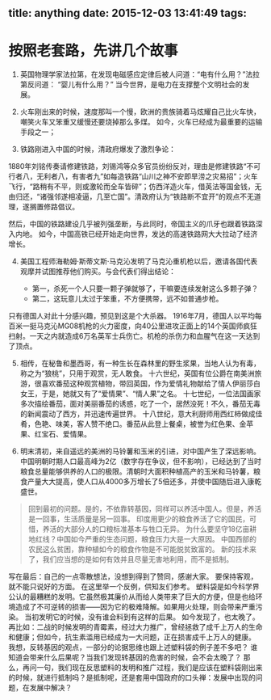 title: anything
date: 2015-12-03 13:41:49
tags:
---
# 按照老套路，先讲几个故事

1. 英国物理学家法拉第，在发现电磁感应定律后被人问道：“电有什么用？”法拉第反问道：
   “婴儿有什么用？”
当今世界，是电力在支撑整个文明社会的发展。

2. 火车刚出来的时候，速度那叫一个慢，欧洲的贵族骑着马炫耀自己比火车快，嘲笑火车又笨重又缓慢还要烧掉那么多煤。
如今，火车已经成为最重要的运输手段之一；

3. 铁路刚进入中国的时候，清政府爆发了激烈争论：

 1880年刘铭传奏请修建铁路，刘锡鸿等众多官员纷纷反对，理由是修建铁路“不可行者八，无利者八，有害者九”如每造铁路“山川之神不安即旱涝之灾易招”；火车飞行，“路稍有不平，则或激轮而全车皆碎”；仿西洋造火车，借英法等国金钱，无由归还，“诸强邻遂相凌逼，几至亡国”。清政府认为“铁路断不宜开”的观点不无道理，遂搁置修路倡议。

 然后，中国的铁路建设几乎被列强垄断，与此同时，帝国主义的爪牙也跟着铁路深入内地。
如今，中国高铁已经开始走向世界，发达的高速铁路网大大拉动了经济增长。

4. 美国工程师海勒姆·斯蒂文斯·马克沁发明了马克沁重机枪以后，邀请各国代表观摩并试图推荐他们购买。与会代表们得出结论：

   - 第一，杀死一个人只要一颗子弹就够了，干嘛要连续发射这么多颗子弹？
   - 第二，这玩意儿太过于笨重，不方便携带，远不如普通步枪。

 只有德国人对此十分感兴趣，预见到这是个大杀器。
1916年7月，德国人以平均每百米一挺马克沁MG08机枪的火力密度，向40公里进攻正面上的14个英国师疯狂扫射。一天之内就造成6万名英军士兵伤亡。机枪的杀伤力和血腥气在这一天达到了顶点。

5. 相传，在秘鲁和墨西哥，有一种生长在森林里的野生浆果，当地人认为有毒，称之为“狼桃”，只用于观赏，无人敢食。 
十六世纪，英国有位公爵在南美洲旅游，很喜欢番茄这种观赏植物，带回英国，作为爱情礼物献给了情人伊丽莎白女王，于是，她就又有了“爱情果”、“情人果”之名。 十七世纪，一位法国画家多次描绘番茄，面对美丽番茄的诱惑，吃了一个，居然没死！不久，番茄无毒的新闻震动了西方，并迅速传遍世界。 十八世纪，意大利厨师用西红柿做成佳肴，色艳、味美，客人赞不绝口。番茄从此登上餐桌，被誉为红色果、金苹果、红宝石、爱情果。

6. 明末清初，来自遥远的美洲的马铃薯和玉米的引进，对中国产生了深远影响。
中国明朝时期人口最高峰为2亿（数字存在争议，但不影响），已经达到了当时粮食总量能够供养的人口的极限。清朝时大面积种植高产的玉米和马铃薯，粮食产量大大提高，使人口从4000多万增长了5倍还多，并使中国随后进入康乾盛世。

> 回到最初的问题。是的，不依靠转基因，同样可以养活中国人。但是，养活是一回事，生活质量是另一回事。
  印度用更少的粮食养活了它的国民，可惜，养活的大部分人的口粮标准基本与牲口无异。
  为什么要坚守18亿亩耕地红线？中国如今严重的生态问题，粮食压力大是一大原因。
  中国西部的农民这么贫困，靠种植如今的粮食作物是不可能脱贫致富的。
  新的技术来了，我们应当想的是如何有效并且尽量无害地利用，而不是抵制。

写在最后：自己的一点零散想法，没想到得到了赞同，感谢大家。
要保持客观，就不能只说好的方面。
在这里举一个反例，供知友们参考。
塑料袋是如今科学界公认的最糟糕的发明。它虽然极其廉价从而给人类带来了巨大的方便，但是也给环境造成了不可逆转的损害——因为它的极难降解。如果用火处理，则会带来严重污染。
当初发明它的时候，没有谁会料到有这样的后果。
如今发现了，也太晚了。
再比如：二战的时候发明的青霉素，经过大力推广，曾经拯救了成千上万人的生命和健康；但如今，抗生素滥用已经成为一大问题，正在损害成千上万人的健康。
我想，反转基因的观点，一部分的论据思维也跟上述塑料袋的例子差不多吧？
谁知道会带来什么后果呢？当我们发现转基因的危害的时候，会不会太晚了？
那么，再问一句，我们现在反思塑料的发明和推广过程，我们是应该在塑料袋刚出来的时候，就进行抵制吗？是抵制呢，还是套用中国政府的口头禅：发展中出现的问题，在发展中解决？